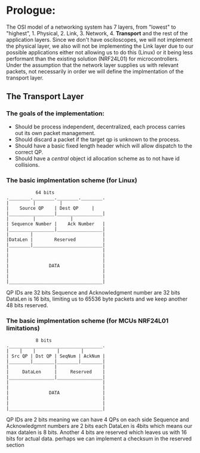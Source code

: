 # **Prologue:**

The OSI model of a networking system has 7 layers, from "lowest" to "highest", 1. Physical, 2. Link, 3. Network, 4. **Transport** and the rest of the application layers.
Since we don't have osciloscopes, we will not implement the physical layer, we also will not be implementing the Link layer due to our possible applications either not allowing
us to do this (Linux) or it being less performant than the existing solution (NRF24L01) for microcontrollers.
Under the assumption that the network layer supplies us with relevant packets, not necessarily in order we will define the implmentation
of the transport layer.


## The Transport Layer


### The goals of the implementation:

* Should be process independent, decentralized, each process carries out its own packet management.
* Should discard a packet if the target qp is unknown to the process.
* Should have a basic fixed length header which will allow dispatch to the correct QP.
* Should have a *central* object id allocation scheme as to not have id collisions.

### The basic implmentation scheme (for Linux)

	   	       64 bits
	.________.________.________.________.
	|		  |		    |
	|    Source QP    |	Dest QP	    |
	|_________________|_________________|
	|		  | 		    |
	| Sequence Number |    Ack Number   |
	|_________________|_________________|
	|        |                          |
	|DataLen |        Reserved          |
	|________|__________________________|
	|                                   |
	|                                   |
	|                                   |
	|               DATA                |
	|                                   |
	|                                   |
	|___________________________________|

QP IDs are 32 bits
Sequence and Acknowledgment number are 32 bits
DataLen is 16 bits, limiting us to 65536 byte packets and we keep another 48 bits reserved.

### The basic implmentation scheme (for MCUs NRF24L01 limitations)

	   	       8 bits
	.___________________________________.
	|	 |	  |        |        |
	| Src QP | Dst QP | SeqNum | AckNum |
	|________|________|________|________|
	|                 |                 |
	|     DataLen     |     Reserved    |
	|_________________|_________________|
	|                                   |
	|                                   |
	|               DATA                |
	|                                   |
	|                                   |
	|___________________________________|

QP IDs are 2 bits meaning we can have 4 QPs on each side
Sequence and Acknowledgmnt numbers are 2 bits each
DataLen is 4bits which means our max datalen is 8 bits.
Another 4 bits are reserved which leaves us with 16 bits for actual data.
perhaps we can implement a checksum in the reserved section
